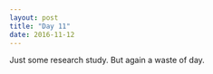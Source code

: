 ```yaml
---
layout: post
title: "Day 11"
date: 2016-11-12
---
```

Just some research study. But again a waste of day. 
